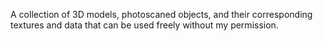 A collection of 3D models, photoscaned objects, and their corresponding textures and data that can be used freely without my permission.
